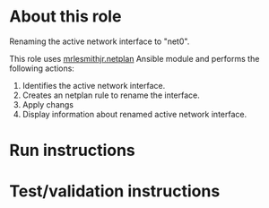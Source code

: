 # About this role

Renaming the active network interface to "net0".

This role uses [mrlesmithjr.netplan](https://github.com/mrlesmithjr/ansible-netplan) Ansible module and performs the following actions:
1. Identifies the active network interface.
1. Creates an netplan rule to rename the interface.
1. Apply changs 
1. Display information about renamed active network interface.

# Run instructions

# Test/validation instructions















